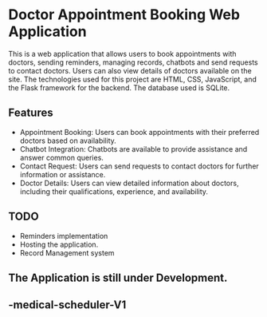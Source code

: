 
# Doctor Appointment Booking Web Application

This is a web application that allows users to book appointments with doctors, sending reminders, managing records, chatbots and send requests to contact doctors. Users can also view details of doctors available on the site. The technologies used for this project are HTML, CSS, JavaScript, and the Flask framework for the backend. The database used is SQLite.

## Features

<!-- - User Registration: Users can create an account to access the features of the application.
- Doctor Search: Users can search for doctors based on various criteria such as specialization, location, etc. -->
- Appointment Booking: Users can book appointments with their preferred doctors based on availability.
- Chatbot Integration: Chatbots are available to provide assistance and answer common queries.
- Contact Request: Users can send requests to contact doctors for further information or assistance.
- Doctor Details: Users can view detailed information about doctors, including their qualifications, experience, and availability.


  
## TODO
- Reminders implementation
- Hosting the application.
- Record Management system

## The Application is still under Development.


## -medical-scheduler-V1
